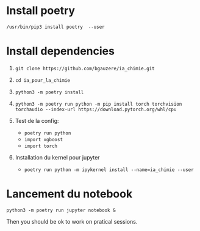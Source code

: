 # Install poetry

`/usr/bin/pip3 install poetry  --user`
 
 
#  Install dependencies

 1. `git clone https://github.com/bgauzere/ia_chimie.git`
 2. `cd ia_pour_la_chimie`
 3. `python3 -m poetry install`
 4. `python3 -m poetry run python -m pip install torch torchvision torchaudio --index-url https://download.pytorch.org/whl/cpu`
	
 5. Test	de la config:
	* `poetry run python`
	* `import xgboost`
	* `import torch`
	
 6. Installation du kernel pour jupyter
    * `poetry run python -m ipykernel install --name=ia_chimie --user`
	
# Lancement du notebook #

`python3 -m poetry run jupyter notebook &`
 
 Then you should be ok to work on pratical sessions.
